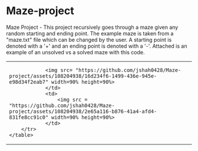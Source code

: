 # Maze-project
Maze Project - This project recursively goes through a maze given any random starting and ending point. The example maze is taken from a "maze.txt" file which can be changed by the user.  A starting point is denoted with a '+' and an ending point is denoted with a '-'. Attached is an example of an unsolved vs a solved maze with this code. 



<div id="image-table">
    <table>
	    <tr>
     		<td>
    	    
        	    <img src= "https://github.com/jshah0428/Maze-project/assets/108204938/16d234f6-1499-436e-945e-e98d34f2eab7" width=90% height=90%>
      	    	</td>
            	<td>
            	 	<img src = "https://github.com/jshah0428/Maze-project/assets/108204938/2e65a116-b876-41a4-afd4-831fe8cc91c0" width=90% height=90%>
            	</td>
        </tr>
    </table>
</div>
